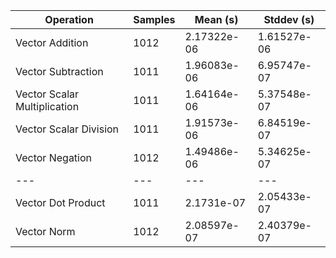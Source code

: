 Operation | Samples | Mean (s) | Stddev (s) |
 ---| --- | --- | --- |
| Vector Addition | 1012 | 2.17322e-06 | 1.61527e-06 |
| Vector Subtraction | 1011 | 1.96083e-06 | 6.95747e-07 |
| Vector Scalar Multiplication | 1011 | 1.64164e-06 | 5.37548e-07 |
| Vector Scalar Division | 1011 | 1.91573e-06 | 6.84519e-07 |
| Vector Negation | 1012 | 1.49486e-06 | 5.34625e-07 |
 ---| --- | --- | --- |
| Vector Dot Product | 1011 | 2.1731e-07 | 2.05433e-07 |
| Vector Norm | 1012 | 2.08597e-07 | 2.40379e-07 |
